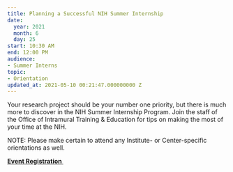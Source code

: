 ```yaml
---
title: Planning a Successful NIH Summer Internship
date:
  year: 2021
  month: 6
  day: 25
start: 10:30 AM
end: 12:00 PM
audience:
- Summer Interns
topic:
- Orientation
updated_at: 2021-05-10 00:21:47.000000000 Z
---
```

Your research project should be your number one priority, but there is
much more to discover in the NIH Summer Internship Program. Join the
staff of the Office of Intramural Training &amp; Education for tips on
making the most of your time at the NIH.

NOTE: Please make certain to attend any Institute- or Center-specific
orientations as well.

**[Event Registration ][1]**

 



[1]: https://nih.zoomgov.com/meeting/register/vJIsdO-uqz4jGXdNTshPwk54GFmOXDHKRYc

